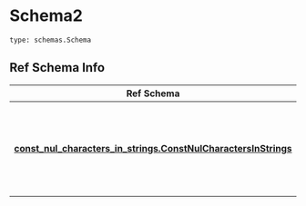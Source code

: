 # Schema2
```
type: schemas.Schema
```

## Ref Schema Info
Ref Schema | Input Type | Output Type
---------- | ---------- | -----------
[**const_nul_characters_in_strings.ConstNulCharactersInStrings**](../../../../../../../../../components/schema/const_nul_characters_in_strings.md) | dict, schemas.immutabledict, str, datetime.date, datetime.datetime, uuid.UUID, int, float, bool, None, list, tuple, bytes, io.FileIO, io.BufferedReader | schemas.immutabledict, str, float, int, bool, None, tuple, bytes, io.FileIO
